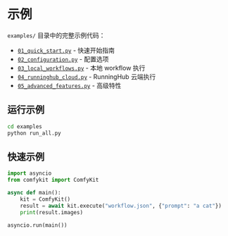 # 示例

`examples/` 目录中的完整示例代码：

- [`01_quick_start.py`](https://github.com/puke3615/ComfyKit/blob/main/examples/01_quick_start.py) - 快速开始指南
- [`02_configuration.py`](https://github.com/puke3615/ComfyKit/blob/main/examples/02_configuration.py) - 配置选项
- [`03_local_workflows.py`](https://github.com/puke3615/ComfyKit/blob/main/examples/03_local_workflows.py) - 本地 workflow 执行
- [`04_runninghub_cloud.py`](https://github.com/puke3615/ComfyKit/blob/main/examples/04_runninghub_cloud.py) - RunningHub 云端执行
- [`05_advanced_features.py`](https://github.com/puke3615/ComfyKit/blob/main/examples/05_advanced_features.py) - 高级特性

## 运行示例

```bash
cd examples
python run_all.py
```

## 快速示例

```python
import asyncio
from comfykit import ComfyKit

async def main():
    kit = ComfyKit()
    result = await kit.execute("workflow.json", {"prompt": "a cat"})
    print(result.images)

asyncio.run(main())
```

